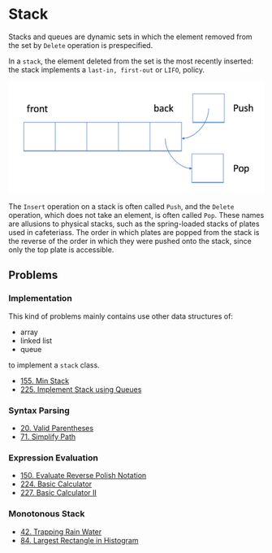 # Stack

Stacks and queues are dynamic sets in which the element removed from the set by `Delete` operation is prespecified.

In a `stack`, the element deleted from the set is the most recently inserted: the stack implements a `last-in, first-out` or `LIFO`, policy.

![stack](images/stack.png)

The `Insert` operation on a stack is often called `Push`, and the `Delete` operation, which does not take an element, is often called `Pop`. These names are allusions to physical stacks, such as the spring-loaded stacks of plates used in cafeteriass. The order in which plates are popped from the stack is the reverse of the order in which they were pushed onto the stack, since only the top plate is accessible.

## Problems

### Implementation

This kind of problems mainly contains use other data structures of:

- array
- linked list
- queue

to implement a `stack` class.

- [155. Min Stack](https://leetcode-cn.com/problems/min-stack/)
- [225. Implement Stack using Queues](https://leetcode-cn.com/problems/implement-stack-using-queues/)

### Syntax Parsing

- [20. Valid Parentheses](https://leetcode-cn.com/problems/valid-parentheses/)
- [71. Simplify Path](https://leetcode-cn.com/problems/simplify-path/)

### Expression Evaluation 

- [150. Evaluate Reverse Polish Notation](https://leetcode-cn.com/problems/evaluate-reverse-polish-notation/)
- [224. Basic Calculator](https://leetcode-cn.com/problems/basic-calculator/)
- [227. Basic Calculator II](https://leetcode-cn.com/problems/basic-calculator-ii/)

### Monotonous Stack

- [42. Trapping Rain Water](https://leetcode-cn.com/problems/trapping-rain-water/)
- [84. Largest Rectangle in Histogram](https://leetcode-cn.com/problems/largest-rectangle-in-histogram/)

